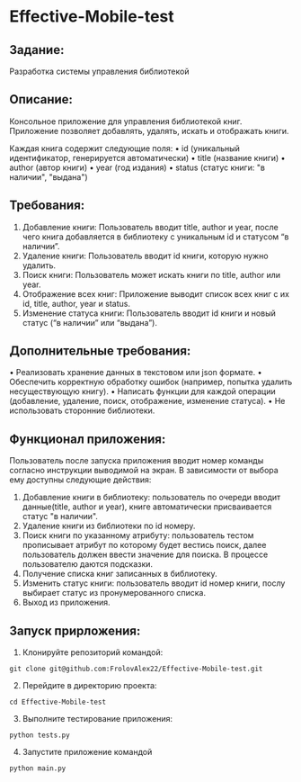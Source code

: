 # Effective-Mobile-test

## Задание:
Разработка системы управления библиотекой

## Описание:
Консольное приложение для управления библиотекой книг. Приложение позволяет добавлять, удалять, искать и отображать книги.

Каждая книга содержит следующие поля:
 • id (уникальный идентификатор, генерируется автоматически)
 • title (название книги)
 • author (автор книги)
 • year (год издания)
 • status (статус книги: "в наличии", "выдана")

## Требования:
 1. Добавление книги: Пользователь вводит title, author и year, после чего книга добавляется в библиотеку с уникальным id и статусом “в наличии”.
 2. Удаление книги: Пользователь вводит id книги, которую нужно удалить.
 3. Поиск книги: Пользователь может искать книги по title, author или year.
 4. Отображение всех книг: Приложение выводит список всех книг с их id, title, author, year и status.
 5. Изменение статуса книги: Пользователь вводит id книги и новый статус (“в наличии” или “выдана”).

## Дополнительные требования:
 • Реализовать хранение данных в текстовом или json формате.
 • Обеспечить корректную обработку ошибок (например, попытка удалить несуществующую книгу).
 • Написать функции для каждой операции (добавление, удаление, поиск, отображение, изменение статуса).
 • Не использовать сторонние библиотеки.

## Функционал приложения:
Пользователь после запуска приложения вводит номер команды согласно инструкции выводимой на экран.
В зависимости от выбора ему доступны следующие действия:
1. Добавление книги в библиотеку: пользователь по очереди вводит данные(title, author и year),
книге автоматически присваивается статус "в наличии".
2. Удаление книги из библиотеки по id номеру.
3. Поиск книги по указанному атрибуту: пользователь тестом прописывает атрибут по которому будет вестись поиск,
далее пользователь должен ввести значение для поиска. В процессе пользователю даются подсказки.
4. Получение списка книг записанных в библиотеку.
5. Изменить статус книги: пользователь вводит id номер книги, послу выбирает статус из пронумерованного списка.
6. Выход из приложения.

## Запуск прирложения:
1. Клонируйте репозиторий командой:
```
git clone git@github.com:FrolovAlex22/Effective-Mobile-test.git
```
2. Перейдите в директорию проекта:
```
cd Effective-Mobile-test
```
3. Выполните тестирование приложения:
```
python tests.py
```
4. Запустите приложение командой
```
python main.py
```
